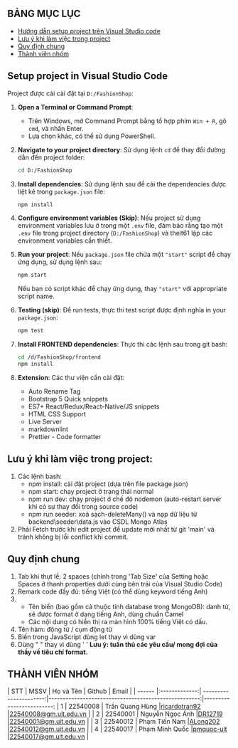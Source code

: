 ## BẢNG MỤC LỤC

* [Hướng dẫn setup project trên Visual Studio code](#SetupProjectinVisualStudioCode)
* [Lưu ý khi làm việc trong project](#projectnotice)
* [Quy định chung](#quydinhchung)
* [Thành viên nhóm](#thanhvien)
<!-- * [ ](#giangvien) -->
<!-- * [ Đồ án môn học](#doan) -->

## Setup project in Visual Studio Code

<a name="SetupProjectinVisualStudioCode"></a>
Project được cài cài đặt tại `D:/FashionShop`:

1. **Open a Terminal or Command Prompt**:
   * Trên Windows, mở Command Prompt bằng tổ hợp phím `Win + R`, gõ `cmd`, và nhấn Enter.
   * Lựa chọn khác, có thể sử dụng PowerShell.

2. **Navigate to your project directory**:
   Sử dụng lệnh `cd` để thay đổi đường dẫn đến project folder:

   ```bash
   cd D:/FashionShop
   ```

3. **Install dependencies**:
   Sử dụng lệnh sau để cài the dependencies được liệt kê trong `package.json` file:

   ```bash
   npm install
   ```

4. **Configure environment variables (Skip)**:
   Nếu project sử dụng environment variables lưu ở trong một `.env` file, đảm bảo rằng tạo một `.env` file trong project directory (`D:/FashionShop`)  và theit61 lập các environment variables cần thiết.

5. **Run your project**:
   Nếu `package.json` file chứa một `"start"` script để chạy ứng dụng, sử dụng lệnh sau:

   ```bash
   npm start
   ```

   Nếu bạn có script khác để chạy ứng dụng, thay `"start"` với appropriate script name.

6. **Testing (skip)**:
   Để run tests, thực thi test script được định nghĩa in your `package.json`:

   ```bash
   npm test
   ```

7. **Install FRONTEND dependencies**:
   Thực thi các lệnh sau trong git bash:

   ```bash
   cd /d/FashionShop/frontend
   npm install
   ```

8. **Extension**:
   Các thư viện cần cài đặt:
   * Auto Rename Tag
   * Bootstrap 5 Quick snippets
   * ES7+ React/Redux/React-Native/JS snippets
   * HTML CSS Support
   * Live Server
   * markdownlint
   * Prettier - Code formatter

## Lưu ý khi làm việc trong project:

<a name="projectnotice"></a>
1. Các lệnh bash:
   * npm install: cài đặt project (dựa trên file package.json)
   * npm start: chạy project ở trạng thái normal
   * npm run dev: chạy project ở chế độ nodemon (auto-restart server khi có sự thay đổi trong source code)
   * npm run seeder: xoá sạch-deleteMany() và nạp dữ liệu từ backend\seeder\data.js vào CSDL Mongo Atlas
2. Phải Fetch trước khi edit project để update mới nhất từ git 'main' và tránh không bị lỗi conflict khi commit.


## Quy định chung

<a name="quydinhchung"></a>

1. Tab khi thụt lề: 2 spaces (chỉnh trong 'Tab Size' của Setting hoặc Spaces ở thanh properties dưới cùng bên trái của Visual Studio Code)
2. Remark code đầy đủ: tiếng Việt (có thể dùng keyword tiếng Anh)
3. * Tên biến (bao gồm cả thuộc tính database trong MongoDB): danh từ, sẽ được format ở dạng tiếng Anh, dùng chuẩn Camel
   * Các nội dung có hiển thị ra màn hình 100% tiếng Việt có dấu.
4. Tên hàm: động từ / cụm động từ
5. Biến trong JavaScript dùng let thay vì dùng var
6. Dùng " " thay vì dùng ' '
**Lưu ý: tuân thủ các yêu cầu/ mong đợi của thầy về tiêu chí format.**



## THÀNH VIÊN NHÓM

<a name="thanhvien"></a>
| STT    | MSSV          | Họ và Tên              | Github                                               | Email                   |
| ------ |:-------------:| ----------------------:|-----------------------------------------------------:|-------------------------:
| 1      | 22540008      | Trần Quang Hùng        |[ricardotran92](https://github.com/ricardotran92)     |<22540008@gm.uit.edu.vn>   |
| 2      | 22540001      | Nguyễn Ngọc Ánh        |[DR12719](https://github.com/DR12719)                 |<22540001@gm.uit.edu.vn>   |
| 3      | 22540012      | Phạm Tiến Nam          |[ALong202](https://github.com/ALong202)               |<22540012@gm.uit.edu.vn>   |
| 4      | 22540017      | Phạm Minh Quốc         |[pmquoc-uit](https://github.com/pmquoc-uit)           |<22540017@gm.uit.edu.vn>   |
